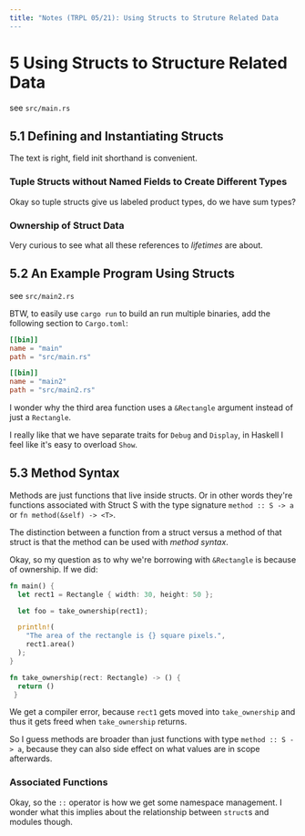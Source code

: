 ```yaml
---
title: "Notes (TRPL 05/21): Using Structs to Struture Related Data
---
```


# 5 Using Structs to Structure Related Data

see `src/main.rs`

## 5.1 Defining and Instantiating Structs

The text is right, field init shorthand is convenient.

### Tuple Structs without Named Fields to Create Different Types

Okay so tuple structs give us labeled product types, do we have sum types?

### Ownership of Struct Data

Very curious to see what all these references to *lifetimes* are about.

## 5.2 An Example Program Using Structs

see `src/main2.rs`

BTW, to easily use `cargo run` to build an run multiple binaries, add the
following section to `Cargo.toml`:

```toml
[[bin]]
name = "main"
path = "src/main.rs"

[[bin]]
name = "main2"
path = "src/main2.rs"
```

I wonder why the third area function uses a `&Rectangle` argument instead of
just a `Rectangle`.

I really like that we have separate traits for `Debug` and `Display`, in Haskell
I feel like it's easy to overload `Show`.

## 5.3 Method Syntax

Methods are just functions that live inside structs. Or in other words they're
functions associated with Struct S with the type signature `method :: S -> a` or
`fn method(&self) -> <T>`.

The distinction between a function from a struct versus a method of that struct
is that the method can be used with *method syntax*.

Okay, so my question as to why we're borrowing with `&Rectangle` is because of
ownership. If we did:

```rust
fn main() {
  let rect1 = Rectangle { width: 30, height: 50 };

  let foo = take_ownership(rect1);

  println!(
    "The area of the rectangle is {} square pixels.",
    rect1.area()
  );
}

fn take_ownership(rect: Rectangle) -> () {
  return ()
 }
```

We get a compiler error, because `rect1` gets moved into `take_ownership` and
thus it gets freed when `take_ownership` returns.

So I guess methods are broader than just functions with type `method :: S -> a`,
because they can also side effect on what values are in scope afterwards.

### Associated Functions

Okay, so the `::` operator is how we get some namespace management. I wonder
what this implies about the relationship between `struct`s and modules though.

